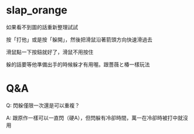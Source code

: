 # slap_orange

如果看不到圖的話重新整理試試

按「打他」或是按「躲開」，然後把滑鼠沿著箭頭方向快速滑過去

滑鼠點一下按鈕就好了，滑鼠不用按住

躲的話要等他準備出手的時候躲才有用喔。跟薔薇と椿一樣玩法

# Q&A

Q: 閃躲僅限一次還是可以重複？

A: 跟原作一樣可以一直閃（硬A），但閃躲有冷卻時間，萬一在冷卻時被打中就沒用
